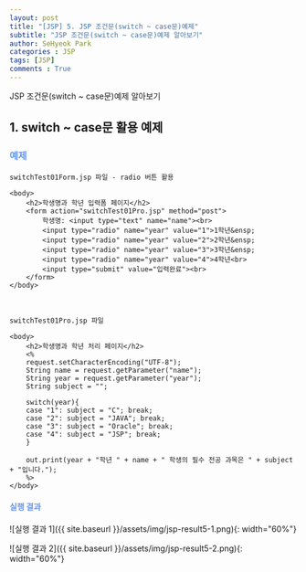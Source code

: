 ```yaml
---
layout: post
title: "[JSP] 5. JSP 조건문(switch ~ case문)예제"
subtitle: "JSP 조건문(switch ~ case문)예제 알아보기"
author: SeHyeok Park
categories : JSP
tags: [JSP]
comments : True
---
```

<div id='preview' class='display-none'>
JSP 조건문(switch ~ case문)예제 알아보기
</div>

## 1. switch ~ case문 활용 예제

### <span style="color:cornflowerblue">예제</span>
`switchTest01Form.jsp 파일 - radio 버튼 활용`

```
<body>
	<h2>학생명과 학년 입력폼 페이지</h2>
	<form action="switchTest01Pro.jsp" method="post">
		학생명: <input type="text" name="name"><br>
		<input type="radio" name="year" value="1">1학년&ensp;
		<input type="radio" name="year" value="2">2학년&ensp;
		<input type="radio" name="year" value="3">3학년&ensp;
		<input type="radio" name="year" value="4">4학년<br>
		<input type="submit" value="입력완료"><br>
	</form>
</body>
```
<br>

`switchTest01Pro.jsp 파일`

```
<body>
	<h2>학생명과 학년 처리 페이지</h2>
	<%
	request.setCharacterEncoding("UTF-8");
	String name = request.getParameter("name");
	String year = request.getParameter("year");
	String subject = "";

	switch(year){
	case "1": subject = "C"; break;
	case "2": subject = "JAVA"; break;
	case "3": subject = "Oracle"; break;
	case "4": subject = "JSP"; break;
	}
	
	out.print(year + "학년 " + name + " 학생의 필수 전공 과목은 " + subject + "입니다.");
	%>
</body>
```

#### <span style="color:cornflowerblue">실행 결과</span>
![실행 결과 1]({{ site.baseurl }}/assets/img/jsp-result5-1.png){: width="60%"}

![실행 결과 2]({{ site.baseurl }}/assets/img/jsp-result5-2.png){: width="60%"}